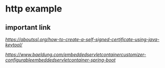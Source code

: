 # http example

## important link
_https://aboutssl.org/how-to-create-a-self-signed-certificate-using-java-keytool/_

_https://www.baeldung.com/embeddedservletcontainercustomizer-configurableembeddedservletcontainer-spring-boot_
